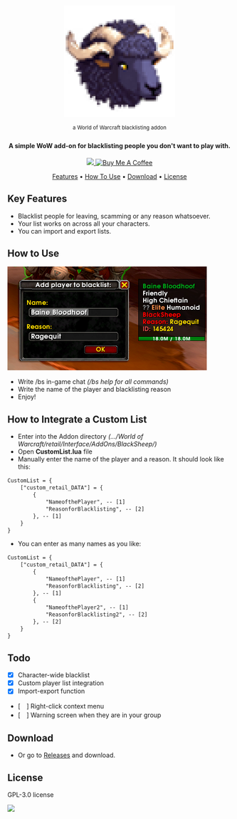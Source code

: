 
<div align="center">

![BlackSheep](/images/logo.png)


<sup>a World of Warcraft blacklisting addon</sup> 
</div>



<h4 align="center">A simple WoW add-on for blacklisting people you don't want to play with.</h4>

<p align="center">
<a href="https://saythanks.io/to/gokaybalci">
<img src="https://img.shields.io/badge/SayThanks.io-%E2%98%BC-1EAEDB.svg">
<a href="https://www.buymeacoffee.com/gokay" target="_blank"><img src="https://cdn.buymeacoffee.com/buttons/default-orange.png" alt="Buy Me A Coffee" height="20" width="100"></a>
</p>

<p align="center">
  <a href="#key-features">Features</a> •
  <a href="#how-to-use">How To Use</a> •
  <a href="#download">Download</a> •
  <a href="#license">License</a>
</p>


## Key Features

* Blacklist people for leaving, scamming or any reason whatsoever.
* Your list works on across all your characters.
* You can import and export lists.

## How to Use

![Baine](/images/Baine.png)

- Write /bs in-game chat *(/bs help for all commands)*
- Write the name of the player and blacklisting reason
- Enjoy!

## How to Integrate a Custom List
- Enter into the Addon directory *(.../World of Warcraft/_retail_/Interface/AddOns/BlackSheep/)*
- Open **CustomList.lua** file
- Manually enter the name of the player and a reason. It should look like this:

```
CustomList = {
    ["custom_retail_DATA"] = {
        {
			"NameofthePlayer", -- [1]
			"ReasonforBlacklisting", -- [2]
		}, -- [1]
    }
} 
```
- You can enter as many names as you like:

```
CustomList = {
    ["custom_retail_DATA"] = {
        {
			"NameofthePlayer", -- [1]
			"ReasonforBlacklisting", -- [2]
		}, -- [1]
		{
			"NameofthePlayer2", -- [1]
			"ReasonforBlacklisting2", -- [2]
		}, -- [2]    
    }
} 
```

## Todo
- [X] Character-wide blacklist
- [X] Custom player list integration
- [X] Import-export function
- [　] Right-click context menu
- [　] Warning screen when they are in your group


## Download
- Or go to [Releases](https://github.com/gokaybalci/BlackSheep/releases) and download.


## License

GPL-3.0 license





****![](https://i.imgur.com/5Fzdm58.png)****
